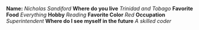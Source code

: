 **Name:** *Nicholas Sandiford*
**Where do you live** *Trinidad and Tobago*
**Favorite Food** *Everything*
**Hobby** *Reading*
**Favorite Color** *Red*
**Occupation** *Superintendent*
**Where do I see myself in the future** *A skilled coder*
